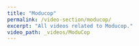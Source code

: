 ```yaml
---
title: "Moducop"
permalink: /video-section/moducop/
excerpt: "All videos related to Moducop."
video_path: _videos/ModuCop
---
```


